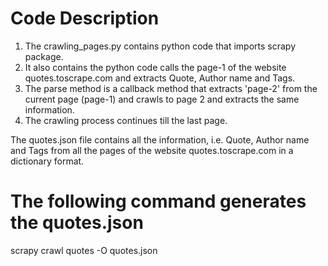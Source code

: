 # Code Description

1. The crawling_pages.py contains python code that imports scrapy package.
2. It also contains the python code calls the page-1 of the website quotes.toscrape.com and extracts Quote, Author name and Tags.
3. The parse method is a callback method that extracts 'page-2' from the current page (page-1) and crawls to page 2 and extracts the same information.
4. The crawling process continues till the last page.

The quotes.json file contains all the information, i.e. Quote, Author name and Tags from all the pages of the website quotes.toscrape.com in a dictionary format.

# The following command generates the quotes.json 
scrapy crawl quotes -O quotes.json
